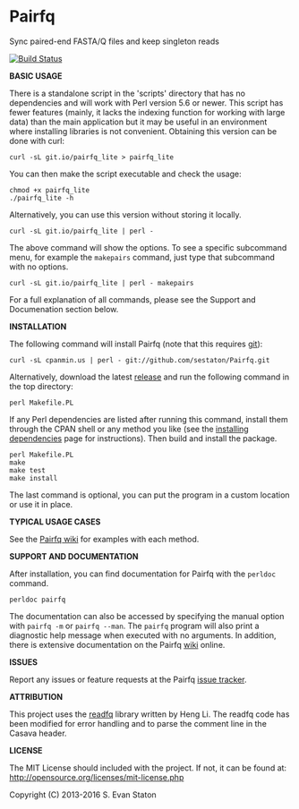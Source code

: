 Pairfq
======

Sync paired-end FASTA/Q files and keep singleton reads

[![Build Status](https://travis-ci.org/sestaton/Pairfq.png?branch=master)](https://travis-ci.org/sestaton/Pairfq)

**BASIC USAGE**

There is a standalone script in the 'scripts' directory that has no dependencies and will work with Perl version 5.6 or newer. This script has fewer features (mainly, it lacks the indexing function for working with large data) than the main application but it may be useful in an environment where installing libraries is not convenient. Obtaining this version can be done with curl:

    curl -sL git.io/pairfq_lite > pairfq_lite

You can then make the script executable and check the usage:

    chmod +x pairfq_lite
    ./pairfq_lite -h

Alternatively, you can use this version without storing it locally.

    curl -sL git.io/pairfq_lite | perl -

The above command will show the options. To see a specific subcommand menu, for example the `makepairs` command, just type that subcommand with no options.

    curl -sL git.io/pairfq_lite | perl - makepairs

For a full explanation of all commands, please see the Support and Documenation section below.
 
**INSTALLATION**

The following command will install Pairfq (note that this requires [git](http://git-scm.com/)):

    curl -sL cpanmin.us | perl - git://github.com/sestaton/Pairfq.git

Alternatively, download the latest [release](https://github.com/sestaton/Pairfq/releases) and run the following command in the top directory:

    perl Makefile.PL

If any Perl dependencies are listed after running this command, install them through the CPAN shell or any method you like (see the [installing dependencies](https://github.com/sestaton/Pairfq/wiki/Installing-dependencies) page for instructions). Then build and install the package.

    perl Makefile.PL
    make 
    make test
    make install

The last command is optional, you can put the program in a custom location or use it in place.

**TYPICAL USAGE CASES**

See the [Pairfq wiki](https://github.com/sestaton/Pairfq/wiki) for examples with each method.

**SUPPORT AND DOCUMENTATION**

After installation, you can find documentation for Pairfq with the `perldoc` command.

    perldoc pairfq

The documentation can also be accessed by specifying the manual option with `pairfq -m` or `pairfq --man`. The `pairfq` program will also print a diagnostic help message when executed with no arguments. In addition, there is extensive documentation on the Pairfq [wiki](https://github.com/sestaton/Pairfq/wiki) online.

**ISSUES**

Report any issues or feature requests at the Pairfq [issue tracker](https://github.com/sestaton/Pairfq/issues).

**ATTRIBUTION**

This project uses the [readfq](https://github.com/lh3/readfq) library written by Heng Li. The readfq code has been modified for error handling and to parse the comment line in the Casava header.

**LICENSE**

The MIT License should included with the project. If not, it can be found at: http://opensource.org/licenses/mit-license.php

Copyright (C) 2013-2016 S. Evan Staton
